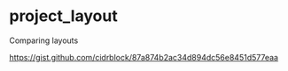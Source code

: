 # project_layout


Comparing layouts

https://gist.github.com/cidrblock/87a874b2ac34d894dc56e8451d577eaa